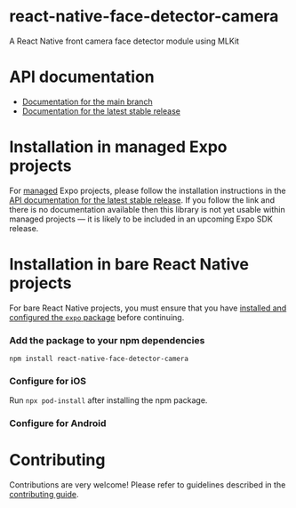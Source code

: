 # react-native-face-detector-camera

A React Native front camera face detector module using MLKit 

# API documentation

- [Documentation for the main branch](https://github.com/expo/expo/blob/main/docs/pages/versions/unversioned/sdk/react-native-face-detector-camera.md)
- [Documentation for the latest stable release](https://docs.expo.dev/versions/latest/sdk/react-native-face-detector-camera/)

# Installation in managed Expo projects

For [managed](https://docs.expo.dev/archive/managed-vs-bare/) Expo projects, please follow the installation instructions in the [API documentation for the latest stable release](#api-documentation). If you follow the link and there is no documentation available then this library is not yet usable within managed projects &mdash; it is likely to be included in an upcoming Expo SDK release.

# Installation in bare React Native projects

For bare React Native projects, you must ensure that you have [installed and configured the `expo` package](https://docs.expo.dev/bare/installing-expo-modules/) before continuing.

### Add the package to your npm dependencies

```
npm install react-native-face-detector-camera
```

### Configure for iOS

Run `npx pod-install` after installing the npm package.


### Configure for Android



# Contributing

Contributions are very welcome! Please refer to guidelines described in the [contributing guide]( https://github.com/expo/expo#contributing).
